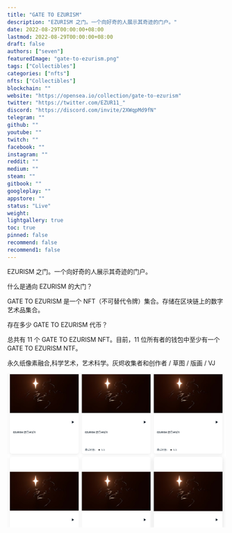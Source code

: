 ```yaml
---
title: "GATE TO EZURISM"
description: "EZURISM 之门。一个向好奇的人展示其奇迹的门户。"
date: 2022-08-29T00:00:00+08:00
lastmod: 2022-08-29T00:00:00+08:00
draft: false
authors: ["seven"]
featuredImage: "gate-to-ezurism.png"
tags: ["Collectibles"]
categories: ["nfts"]
nfts: ["Collectibles"]
blockchain: ""
website: "https://opensea.io/collection/gate-to-ezurism"
twitter: "https://twitter.com/EZUR11_"
discord: "https://discord.com/invite/2XWqpMd9fN"
telegram: ""
github: ""
youtube: ""
twitch: ""
facebook: ""
instagram: ""
reddit: ""
medium: ""
steam: ""
gitbook: ""
googleplay: ""
appstore: ""
status: "Live"
weight: 
lightgallery: true
toc: true
pinned: false
recommend: false
recommend1: false
---
```

EZURISM 之门。一个向好奇的人展示其奇迹的门户。

什么是通向 EZURISM 的大门？

GATE TO EZURISM 是一个 NFT（不可替代令牌）集合。存储在区块链上的数字艺术品集合。

存在多少 GATE TO EZURISM 代币？

总共有 11 个 GATE TO EZURISM NFT。目前，11 位所有者的钱包中至少有一个 GATE TO EZURISM NTF。

永久纸像素融合,科学艺术，艺术科学。灰烬收集者和创作者 / 草图 / 版画 / VJ 

![nft](1661708238479.png)